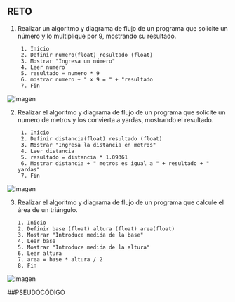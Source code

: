 ## RETO
1. Realizar un algoritmo y diagrama de flujo de un programa que solicite un número y lo multiplique por 9, mostrando su resultado.

        1. Inicio
        2. Definir numero(float) resultado (float)
        3. Mostrar "Ingresa un número"
        4. Leer numero
        5. resultado = numero * 9
        6. mostrar numero + " x 9 = " + "resultado
        7. Fin 

![imagen](https://user-images.githubusercontent.com/20374059/186204526-97fd2afc-42d6-4c58-b30e-e3c7be91cdee.png)


2. Realizar el algoritmo y diagrama de flujo de un programa que solicite un numero de metros y los convierta a yardas, mostrando el resultado.
      
        1. Inicio
        2. Definir distancia(float) resultado (float)
        3. Mostrar "Ingresa la distancia en metros"
        4. Leer distancia
        5. resultado = distancia * 1.09361
        6. Mostrar distancia + " metros es igual a " + resultado + " yardas"
        7. Fin 

![imagen](https://user-images.githubusercontent.com/20374059/186204957-de946b75-ad20-4bd2-a9f9-d6ae848d1864.png)


3. Realizar el algoritmo y diagrama de flujo de un programa que calcule el área de un triángulo.

       1. Inicio
       2. Definir base (float) altura (float) area(float)
       3. Mostrar "Introduce medida de la base"
       4. Leer base
       5. Mostrar "Introduce medida de la altura"
       6. Leer altura
       7. area = base * altura / 2
       8. Fin

![imagen](https://user-images.githubusercontent.com/20374059/186205707-7dc41b13-4da6-4dd3-b1ad-ab9946acc4a0.png)

##PSEUDOCÓDIGO





